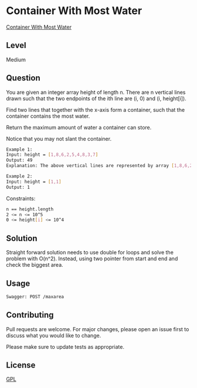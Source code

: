 # Container With Most Water
[Container With Most Water](https://leetcode.com/problems/container-with-most-water/)

## Level
Medium

## Question
You are given an integer array height of length n. There are n vertical lines drawn such that the two endpoints of the ith line are (i, 0) and (i, height[i]).

Find two lines that together with the x-axis form a container, such that the container contains the most water.

Return the maximum amount of water a container can store.

Notice that you may not slant the container.
```bash
Example 1:
Input: height = [1,8,6,2,5,4,8,3,7]
Output: 49
Explanation: The above vertical lines are represented by array [1,8,6,2,5,4,8,3,7]. In this case, the max area of water (blue section) the container can contain is 49.

Example 2:
Input: height = [1,1]
Output: 1
```

Constraints:
```bash
n == height.length
2 <= n <= 10^5
0 <= height[i] <= 10^4
```
## Solution

Straight forward solution needs to use double for loops and solve the problem with O(n^2). Instead, using two pointer 
from start and end and check the biggest area.


## Usage

```bash
Swagger: POST /maxarea
```

## Contributing
Pull requests are welcome. For major changes, please open an issue first to discuss what you would like to change.

Please make sure to update tests as appropriate.

## License
[GPL](https://choosealicense.com/licenses/agpl-3.0/)